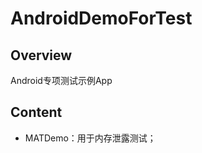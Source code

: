 AndroidDemoForTest
=====================
## Overview
Android专项测试示例App

## Content
- MATDemo：用于内存泄露测试；

